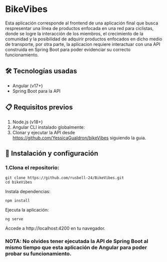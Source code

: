# BikeVibes

Esta aplicación corresponde al frontend de una aplicación final que busca respresentar una línea de productos enfocada en una red para ciclistas, donde se logre la interacción de los miembros, el crecimiento de la comunidad y la posibilidad de adquirir productos enfocados en dicho medio de transporte, por otra parte, la aplicacion requiere interactuar con una API construida en Spring Boot para poder evidenciar su correcto funcionamiento.

## 🛠️ Tecnologías usadas
- Angular (v17+)
- Spring Boot para la API

## 📋 Requisitos previos
1. Node.js (v18+)
2. Angular CLI instalado globalmente:
3. Clonar y ejecutar la API desde https://github.com/YessicaGualdron/bikeVibes siguiendo la guia.

## 🚀 Instalación y configuración

### 1.Clona el repositorio:

```
git clone https://github.com/rusbell-24/BikeVibes.git
cd bikeVibes
```

Instala dependencias:
```
npm install
```

Ejecuta la aplicación:
```
ng serve
```

Accede a http://localhost:4200 en tu navegador.

### NOTA: No olvides tener ejecutada la API de Spring Boot al mismo tiempo que esta aplicación de Angular para poder probar su funcionamiento.